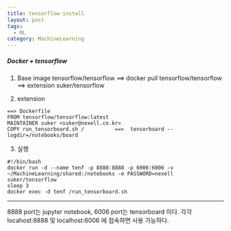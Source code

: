 ```yaml
---
title: tensorflow-install
layout: post
tags:
  - ML
category: MachineLearning
---
```

##### Docker + tensorflow

1. Base image tensorflow/tensorflow 
==> docker pull tensorflow/tensorflow
==> extension suker/tensorflow

2. extension
```shell
==> Dockerfile
FROM tensorflow/tensorflow:latest
MAINTAINER suker <suker@nexell.co.kr>
COPY run_tensorboard.sh /          ==>  tensorboard --logdir=/notebooks/board
```

3.  실행
```shell
#!/bin/bash
docker run -d --name tenf -p 8888:8888 -p 6006:6006 -v ~/MachineLearning/shared:/notebooks -e PASSWORD=nexell suker/tensorflow
sleep 3
docker exec -d tenf /run_tensorboard.sh
```

---

8888 port는 jupyter notebook, 6006 port는 tensorboard 이다.
각각 locahost:8888 및 localhost:6006 에 접속하면 사용 가능하다.